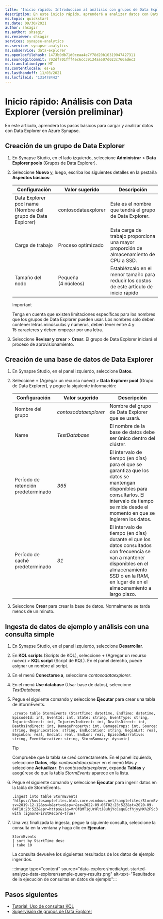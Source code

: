 ```yaml
---
title: 'Inicio rápido: Introducción al análisis con grupos de Data Explorer (versión preliminar)'
description: En este inicio rápido, aprenderá a analizar datos con Data Explorer.
ms.topic: quickstart
ms.date: 09/30/2021
author: shsagir
ms.author: shsagir
ms.reviewer: shsagir
services: synapse-analytics
ms.service: synapse-analytics
ms.subservice: data-explorer
ms.openlocfilehash: 1473b0db71d0ceaa4e7f78d20b10319047427311
ms.sourcegitcommit: 702df701fff4ec6cc39134aa607d023c766adec3
ms.translationtype: HT
ms.contentlocale: es-ES
ms.lasthandoff: 11/03/2021
ms.locfileid: "131478442"
---
```

# <a name="quickstart-analyze-with-data-explorer-preview"></a>Inicio rápido: Análisis con Data Explorer (versión preliminar)

En este artículo, aprenderá los pasos básicos para cargar y analizar datos con Data Explorer en Azure Synapse.

## <a name="create-a-data-explorer-pool"></a>Creación de un grupo de Data Explorer

1. En Synapse Studio, en el lado izquierdo, seleccione **Administrar** > **Data Explorer pools** (Grupos de Data Explorer).
1. Seleccione **Nuevo** y, luego, escriba los siguientes detalles en la pestaña **Aspectos básicos**:

    | Configuración | Valor sugerido | Descripción |
    |--|--|--|
    | Data Explorer pool name (Nombre del grupo de Data Explorer) | contosodataexplorer | Este es el nombre que tendrá el grupo de Data Explorer. |
    | Carga de trabajo | Proceso optimizado | Esta carga de trabajo proporciona una mayor proporción de almacenamiento de CPU a SSD. |
    | Tamaño del nodo | Pequeña (4 núcleos) | Establézcalo en el menor tamaño para reducir los costos de este artículo de inicio rápido |

    > [!IMPORTANT]
    > Tenga en cuenta que existen limitaciones específicas para los nombres que los grupos de Data Explorer pueden usar. Los nombres solo deben contener letras minúsculas y números, deben tener entre 4 y 15 caracteres y deben empezar por una letra.

1. Seleccione **Revisar y crear** > **Crear**. El grupo de Data Explorer iniciará el proceso de aprovisionamiento.

## <a name="create-a-data-explorer-database"></a>Creación de una base de datos de Data Explorer

1. En Synapse Studio, en el panel izquierdo, seleccione **Datos**.
1. Seleccione **&plus;** (Agregar un recurso nuevo) > **Data Explorer pool** (Grupo de Data Explorer), y pegue la siguiente información:

    | Configuración | Valor sugerido | Descripción |
    |--|--|--|
    | Nombre del grupo | *contosodataexplorer* | Nombre del grupo de Data Explorer que se usará. |
    | Name | *TestDatabase* | El nombre de la base de datos debe ser único dentro del clúster. |
    | Período de retención predeterminado | *365* | El intervalo de tiempo (en días) para el que se garantiza que los datos se mantengan disponibles para consultarlos. El intervalo de tiempo se mide desde el momento en que se ingieren los datos. |
    | Período de caché predeterminado | *31* | El intervalo de tiempo (en días) durante el que los datos consultados con frecuencia se van a mantener disponibles en el almacenamiento SSD o en la RAM, en lugar de en el almacenamiento a largo plazo. |

1. Seleccione **Crear** para crear la base de datos. Normalmente se tarda menos de un minuto.

## <a name="ingest-sample-data-and-analyze-with-a-simple-query"></a>Ingesta de datos de ejemplo y análisis con una consulta simple

1. En Synapse Studio, en el panel izquierdo, seleccione **Desarrollar**.
1. En **KQL scripts** (Scripts de KQL), seleccione **&plus;** (Agregar un recurso nuevo) > **KQL script** (Script de KQL). En el panel derecho, puede asignar un nombre al script.
1. En el menú **Conectarse a**, seleccione *contosodataexplorer*.
1. En el menú **Use database** (Usar base de datos), seleccione *TestDatabase*.
1. Pegue el siguiente comando y seleccione **Ejecutar** para crear una tabla de StormEvents.

    ```Kusto
    .create table StormEvents (StartTime: datetime, EndTime: datetime, EpisodeId: int, EventId: int, State: string, EventType: string, InjuriesDirect: int, InjuriesIndirect: int, DeathsDirect: int, DeathsIndirect: int, DamageProperty: int, DamageCrops: int, Source: string, BeginLocation: string, EndLocation: string, BeginLat: real, BeginLon: real, EndLat: real, EndLon: real, EpisodeNarrative: string, EventNarrative: string, StormSummary: dynamic)
    ```

    > [!TIP]
    > Compruebe que la tabla se creó correctamente. En el panel izquierdo, seleccione **Datos**, elija *contosodataexplorer* en el menú Más y seleccione **Actualizar**. En *contosodataexplorer*, expanda **Tablas** y asegúrese de que la tabla *StormEvents* aparece en la lista.

1. Pegue el siguiente comando y seleccione **Ejecutar** para ingerir datos en la tabla de StormEvents.

    ```Kusto
    .ingest into table StormEvents 'https://kustosamplefiles.blob.core.windows.net/samplefiles/StormEvents.csv?sv=2019-12-12&ss=b&srt=o&sp=r&se=2022-09-05T02:23:52Z&st=2020-09-04T18:23:52Z&spr=https&sig=VrOfQMT1gUrHltJ8uhjYcCequEcfhjyyMX%2FSc3xsCy4%3D' with (ignoreFirstRecord=true)
    ```

1. Una vez finalizada la ingesta, pegue la siguiente consulta, seleccione la consulta en la ventana y haga clic en **Ejecutar**.

    ```Kusto
    StormEvents
    | sort by StartTime desc
    | take 10
    ```

    La consulta devuelve los siguientes resultados de los datos de ejemplo ingeridos.

    :::image type="content" source="data-explorer/media/get-started-analyze-data-explorer/sample-query-results.png" alt-text="Resultados de la ejecución de consultas en datos de ejemplo":::

## <a name="next-steps"></a>Pasos siguientes

- [Tutorial: Uso de consultas KQL](/azure/data-explorer/kusto/query/tutorial?context=/azure/synapse-analytics/context/context&pivots=synapse)
- [Supervisión de grupos de Data Explorer](data-explorer/data-explorer-monitor-pools.md)
